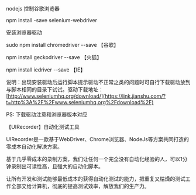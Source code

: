 nodejs 控制谷歌浏览器

npm install -save selenium-webdriver

安装浏览器驱动

sudo npm install chromedriver --save     【谷歌】

npm install geckodriver --save     【火狐】

npm install iedriver --save      【IE】

说明：出现安装驱动后运行脚本提示驱动不正常之类的问题时可自行下载驱动放到与脚本相同的目录下试试。驱动下载地址：[http://www.seleniumhq.org/download/](https://link.jianshu.com/?t=http%3A%2F%2Fwww.seleniumhq.org%2Fdownload%2F)

PS: 下载驱动注意和浏览器版本对应


【UIRecorder】自动化测试工具

UIRecorder是一款基于WebDriver、Chrome浏览器、NodeJs等方案共同打造的零成本自动化解决方案。

基于几乎零成本的录制方案，我们让任何一个完全没有自动化经验的人，可以1分钟录制出可读性高，且强大的自动化脚本。

让所有开发和测试能够最低成本的获得自动化测试的能力，把重复又枯燥的测试工作全部交给计算机，彻底的提高测试效率，解放我们的生产力。
